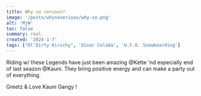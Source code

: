 ```yaml
---
title: Why so serious?
image: '/posts/whysoserious/why-so.png'
alt: 'MjW'
toc: false
summary: real.
created: '2024-1-7'
tags: ["Ol'Dirty Kirschy", 'Dinar Colada', 'U.F.O. Snowboarding']
---
```


Riding w/ these Legends have just been amazing @Kette 'nd especially end of last seazon @Kauni. They bring positive energy and can make a party out of everything.

Greetz & Love Kauni Gangy !

<script>
  import { YouTube } from 'sveltekit-embed'
</script>

<YouTube youTubeId="Bo2iqIqYkTs" />
